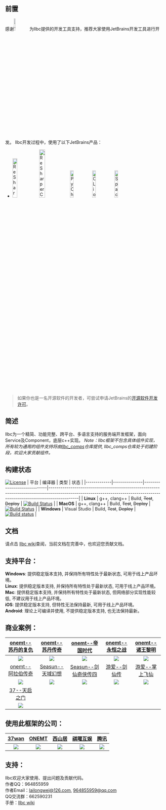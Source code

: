 ## 前置
感谢<a href="https://www.jetbrains.com"><img src="https://resources.jetbrains.com/storage/products/company/brand/logos/jb_beam.svg" alt="JetBrains Logo (Main) logo." style="width:10%;height:10%" /></a>为llbc提供的开发工具支持，推荐大家使用JetBrains开发工具进行开发。
llbc开发过程中，使用了以下JetBrains产品：
* <img src="https://resources.jetbrains.com/storage/products/company/brand/logos/ReSharper.png" alt="ReSharper logo." style="width:18%;height:18%" /><img src="https://resources.jetbrains.com/storage/products/company/brand/logos/ReSharperCPP.png" alt="ReSharper C++ logo." style="width:20%;height:20%" /> <img src="https://resources.jetbrains.com/storage/products/company/brand/logos/PyCharm.png" alt="PyCharm logo." style="width:15%;height:15%" /><img src="https://resources.jetbrains.com/storage/products/company/brand/logos/CLion.png" alt="CLion logo." style="width:15%;height:15%" /><img src="https://resources.jetbrains.com/storage/products/company/brand/logos/Space.png" alt="Space logo." style="width:15%;height:15%" />

> 如果你也是一名开源软件的开发者，可尝试申请JetBrains的[开源软件开发许可](https://www.jetbrains.com/shop/eform/opensource)。

## 简述
llbc为一个精简、功能完整、跨平台、多语言支持的服务端开发框架，面向Service及Component，底层c++实现。
*Note：llbc框架不包含具体组件实现，所有较为通用的组件支持将由[llbc_comps](https://github.com/lailongwei/llbc_comps)仓库提供, llbc_comps仓库处于初建阶段，欢迎大家贡献组件。*

## 构建状态
[![License](https://img.shields.io/badge/License-MIT-green.svg)](https://opensource.org/licenses/MIT)
| 平台         | 编译器        | 类型                        | 状态                                                                                                                                                                     |
|-------------|---------------|-----------------------------|---------------------------------------------------------------------------------------------------------------------------------------------------------------------------|
| **Linux**   | g++, clang++  | Build, ~~Test~~, ~~Deploy~~ | [![Build Status](https://github.com/lailongwei/llbc/actions/workflows/linux-build.yml/badge.svg?branch=master)](https://github.com/lailongwei/llbc/actions/workflows/linux-build.yml) |
| **MacOS**   | g++, clang++  | Build, ~~Test~~, ~~Deploy~~ | [![Build Status](https://github.com/lailongwei/llbc/actions/workflows/macos-build.yml/badge.svg?branch=master)](https://github.com/lailongwei/llbc/actions/workflows/macos-build.yml) |
| **Windows** | Visual Studio | Build, ~~Test~~, ~~Deploy~~ | [![Build status](https://github.com/lailongwei/llbc/actions/workflows/windows-build.yml/badge.svg?branch=master)](https://github.com/lailongwei/llbc/actions/workflows/windows-build.yml) |  

## 文档
请点击 [llbc wiki](https://github.com/lailongwei/llbc/wiki)查阅，当前文档在完善中，也欢迎您贡献文档。

## 支持平台：
**Windows**: 提供稳定版本支持, 并保持所有特性处于最新状态, 可用于线上产品环境。  
**Linux**: 提供稳定版本支持, 并保持所有特性处于最新状态, 可用于线上产品环境。  
**Mac**: 提供稳定版本支持, 并保持所有特性处于最新状态, 但网络部分实现性能较低, 不建议用于线上产品环境。  
**iOS**: 提供稳定版本支持, 但特性无法保持最新, 可用于线上产品环境。  
**Android**: 理论上可编译并使用, 不提供稳定版本支持, 也无法保持最新。  

## 商业案例：
|[onemt--苏丹的复仇](http://www.ltjianhe.com/koh.html)|[onemt--苏丹传奇](https://play.google.com/store/apps/details?id=com.onemt.wolves.sos&hl=zh&gl=US)|[onemt--帝国时代](http://www.ltjianhe.com/boe.html)|[onemt--永恒之战](http://www.ltjianhe.com/woe.html)|[onemt--诸王黎明](http://www.ltjianhe.com/rok.html)|
|:--------:|:---------:|:-------:|:--------:|:--------:|
|![](https://raw.githubusercontent.com/wiki/lailongwei/llbc/static/showcases/showcase__onemt__苏丹的复仇.png)|![](https://raw.githubusercontent.com/wiki/lailongwei/llbc/static/showcases/showcase__onemt__苏丹传奇.png)|![](https://raw.githubusercontent.com/wiki/lailongwei/llbc/static/showcases/showcase__onemt__帝国时代.png)|![](https://raw.githubusercontent.com/wiki/lailongwei/llbc/static/showcases/showcase__onemt__永恒之战.png)|![](https://raw.githubusercontent.com/wiki/lailongwei/llbc/static/showcases/showcase__onemt__诸王黎明.png)|
|[onemt--阿拉伯传奇](http://www.ltjianhe.com/dk.html)|[Seasun--天域幻想](https://www.925g.com/game01/20197.html)|[Seasun--剑仙奇侠传四](https://v.17173.com/zt/zjqbd/xj4/)|[游爱--剑仙传](https://baike.baidu.com/item/%E5%89%91%E4%BB%99%E4%BC%A0/3333767?fr=aladdin)|[游爱--掌上飞仙]()|
| ![](https://raw.githubusercontent.com/wiki/lailongwei/llbc/static/showcases/showcase__onemt__阿拉伯传奇.png)|![](https://raw.githubusercontent.com/wiki/lailongwei/llbc/static/showcases/showcase__seasun__天域幻想.png)|![](https://raw.githubusercontent.com/wiki/lailongwei/llbc/static/showcases/showcase__seasun__仙剑4.png)|![](https://raw.githubusercontent.com/wiki/lailongwei/llbc/static/showcases/showcase__游爱__剑仙传.png)|![](https://raw.githubusercontent.com/wiki/lailongwei/llbc/static/showcases/showcase__游爱__掌上飞仙.png)|
|[37--天启之门](https://www.xiaogouh5.com/syrfrc/subuxyc.html)|||||
|![](https://raw.githubusercontent.com/wiki/lailongwei/llbc/static/showcases/showcase_37wan_天启之门.png)|||||

## 使用此框架的公司：
|[37wan](https://www.37.com/)|[ONEMT](http://www.onemt.com/)|[西山居](https://www.xishanju.com/)|[祺曜互娱](http://www.7yao.top/)|[腾讯](https://www.tencent.com/zh-cn/)|
|:--------------------------:|:----------------------------:|:--------------------------------:|:------------------------------:|:----------------------:|
|![](https://raw.githubusercontent.com/wiki/lailongwei/llbc/static/company_logos/37-logo.jpg)|![](https://raw.githubusercontent.com/wiki/lailongwei/llbc/static/company_logos/onemt-logo.jpg)|![](https://raw.githubusercontent.com/wiki/lailongwei/llbc/static/company_logos/seasun-logo.jpg)|![](https://raw.githubusercontent.com/wiki/lailongwei/llbc/static/company_logos/qiyao-logo.jpg)|![](https://raw.githubusercontent.com/wiki/lailongwei/llbc/static/company_logos/tencent-logo.jpg)|

## 支持：
llbc欢迎大家使用、提出问题及贡献代码。  
作者QQ：964855959  
作者Email：lailongwei@126.com, 964855959@qq.com  
QQ交流群：662590231  
手册：[llbc wiki](https://github.com/lailongwei/llbc/wiki)   


